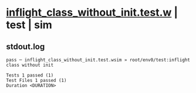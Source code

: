# [inflight_class_without_init.test.w](../../../../../examples/tests/valid/inflight_class_without_init.test.w) | test | sim

## stdout.log
```log
pass ─ inflight_class_without_init.test.wsim » root/env0/test:inflight class without init
 
Tests 1 passed (1)
Test Files 1 passed (1)
Duration <DURATION>
```

